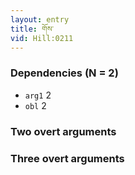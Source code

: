 ```yaml
---
layout: entry
title: གོས་
vid: Hill:0211
---
```

### Dependencies (N = 2)
* `arg1` 2
* `obl` 2


### Two overt arguments


### Three overt arguments
